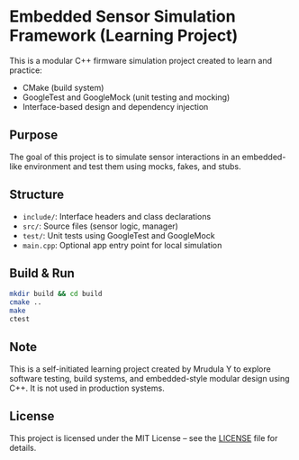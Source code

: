# Embedded Sensor Simulation Framework (Learning Project)

This is a modular C++ firmware simulation project created to learn and practice:
- CMake (build system)
- GoogleTest and GoogleMock (unit testing and mocking)
- Interface-based design and dependency injection

## Purpose

The goal of this project is to simulate sensor interactions in an embedded-like environment and test them using mocks, fakes, and stubs.

## Structure

- `include/`: Interface headers and class declarations
- `src/`: Source files (sensor logic, manager)
- `test/`: Unit tests using GoogleTest and GoogleMock
- `main.cpp`: Optional app entry point for local simulation

## Build & Run

```bash
mkdir build && cd build
cmake ..
make
ctest
```
## Note

This is a self-initiated learning project created by Mrudula Y to explore software testing, build systems, and embedded-style modular design using C++. It is not used in production systems.

## License

This project is licensed under the MIT License – see the [LICENSE](./LICENSE) file for details.

